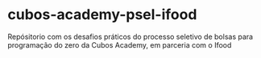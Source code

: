 # cubos-academy-psel-ifood
Repósitorio com os desafios práticos do processo seletivo de bolsas para programação do zero da Cubos Academy, em parceria com o Ifood
